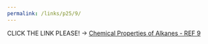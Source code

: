 ```yaml
---
permalink: /links/p25/9/
---
```

CLICK THE LINK PLEASE! -> [Chemical Properties of Alkanes - REF 9](https://chem.libretexts.org/Bookshelves/Organic_Chemistry/Supplemental_Modules_(Organic_Chemistry)/Alkanes/Properties_of_Alkanes/Chemical_Properties_of_Alkanes)
